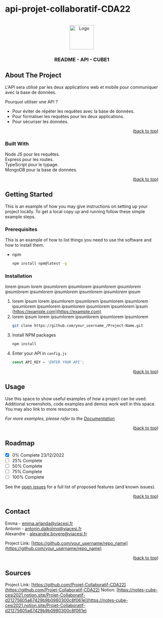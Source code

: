 # api-projet-collaboratif-CDA22
<a name="readme-top"></a>

<!-- PROJECT LOGO -->
<br />
<div align="center">
  <a href="https://github.com/github">
    <img src="https://cdn-icons-png.flaticon.com/512/103/103093.png" alt="Logo" width="80" height="80">
  </a>

<h3 align="center">README - API - CUBE1</h3>
</div>

<!-- ABOUT THE PROJECT -->
## About The Project

L'API sera utilisé par les deux applications web et mobile pour communiquer avec la base de données.

Pourquoi utiliser une API ?
* Pour éviter de répéter les requêtes avec la base de données.
* Pour formaliser les requêtes pour les deux applications.
* Pour sécuriser les données.

<p align="right">(<a href="#readme-top">back to top</a>)</p>



### Built With

Node JS pour les requêtes. <br/>
Express pour les routes. <br/>
TypeScript pour le typage. <br/>
MongoDB pour la base de données.

<p align="right">(<a href="#readme-top">back to top</a>)</p>



<!-- GETTING STARTED -->
## Getting Started

This is an example of how you may give instructions on setting up your project locally.
To get a local copy up and running follow these simple example steps.

### Prerequisites

This is an example of how to list things you need to use the software and how to install them.
* npm
  ```sh
  npm install npm@latest -g
  ```

### Installation

_lorem ipsum lorem ipsumlorem ipsumlorem ipsumlorem ipsumlorem ipsumlorem ipsumlorem ipsumlorem ipsumlorem ipsumlorem ipsum_
1. lorem ipsum lorem ipsumlorem ipsumlorem ipsumlorem ipsumlorem ipsumlorem ipsumlorem ipsumlorem ipsumlorem ipsumlorem ipsum [https://example.com](https://example.com)
2. lorem ipsum lorem ipsumlorem ipsumlorem ipsumlorem ipsumlorem
   ```sh
   git clone https://github.com/your_username_/Project-Name.git
   ```
3. Install NPM packages
   ```sh
   npm install
   ```
4. Enter your API in `config.js`
   ```js
   const API_KEY = 'ENTER YOUR API';
   ```

<p align="right">(<a href="#readme-top">back to top</a>)</p>



<!-- USAGE EXAMPLES -->
## Usage

Use this space to show useful examples of how a project can be used. Additional screenshots, code examples and demos work well in this space. You may also link to more resources.

_For more examples, please refer to the [Documentation](url_doc_technique)_

<p align="right">(<a href="#readme-top">back to top</a>)</p>



<!-- ROADMAP -->
## Roadmap

- [x] 0% Complete 23/12/2022
- [ ] 25% Complete
- [ ] 50% Complete
- [ ] 75% Complete
- [ ] 100% Complete

See the [open issues](https://github.com/othneildrew/Best-README-Template/issues) for a full list of proposed features (and known issues).

<p align="right">(<a href="#readme-top">back to top</a>)</p>

<!-- CONTACT -->
## Contact

Emma - emma.arlanda@viacesi.fr
<br/>
Antonin - antonin.dalkolmo@viacesi.fr
<br/>
Alexandre - alexandre.boyere@viacesi.fr

Project Link: [https://github.com/your_username/repo_name](https://github.com/your_username/repo_name)

<p align="right">(<a href="#readme-top">back to top</a>)</p>

<!-- SOURCES -->
## Sources

Project Link: [https://github.com/Projet-Collaboratif-CDA22](https://github.com/Projet-Collaboratif-CDA22)
Notion: [https://notes-cube-cesi2021.notion.site/Projet-Collaboratif-d21275605a67429b9b0980300c8f061e](https://notes-cube-cesi2021.notion.site/Projet-Collaboratif-d21275605a67429b9b0980300c8f061e)
